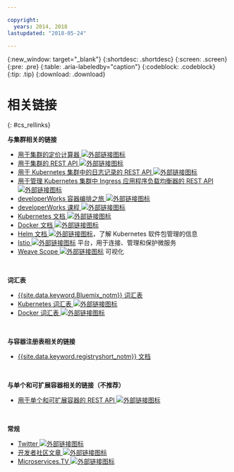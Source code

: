 ```yaml
---

copyright:
  years: 2014, 2018
lastupdated: "2018-05-24"

---
```


{:new_window: target="_blank"}
{:shortdesc: .shortdesc}
{:screen: .screen}
{:pre: .pre}
{:table: .aria-labeledby="caption"}
{:codeblock: .codeblock}
{:tip: .tip}
{:download: .download}




# 相关链接
{: #cs_rellinks}

**与集群相关的链接**

- [用于集群的定价计算器 ![外部链接图标](../icons/launch-glyph.svg "外部链接图标")](https://console.bluemix.net/?direct=classic%2F&env_id=ibm%3Ayp%3Aus-south#/pricing/cloudOEPaneId=pricing&paneId=pricingSheet&orgGuid=83f3f6dd-e430-4955-8225-0963753d8b0f&spaceGuid=f616188f-e265-4e04-84be-1b3d2ec63db3)
- [用于集群的 REST API ![外部链接图标](../icons/launch-glyph.svg "外部链接图标")](https://containers.bluemix.net/swagger)
- [用于 Kubernetes 集群中的日志记录的 REST API ![外部链接图标](../icons/launch-glyph.svg "外部链接图标")](https://us-south.containers.bluemix.net/swagger-logging/)
- [用于管理 Kubernetes 集群中 Ingress 应用程序负载均衡器的 REST API ![外部链接图标](../icons/launch-glyph.svg "外部链接图标")](https://us-south.containers.bluemix.net/swagger-alb-api/)
- [developerWorks 容器编排之旅 ![外部链接图标](../icons/launch-glyph.svg "外部链接图标")](https://developer.ibm.com/code/journey/category/container-orchestration/)
- [developerWorks 课程 ![外部链接图标](../icons/launch-glyph.svg "外部链接图标")](https://developer.ibm.com/courses/all/?s=IBM+Cloud+Container+Service)
- [Kubernetes 文档 ![外部链接图标](../icons/launch-glyph.svg "外部链接图标")](https://kubernetes.io/)
- [Docker 文档 ![外部链接图标](../icons/launch-glyph.svg "外部链接图标")](https://docs.docker.com/engine/)
- <a href="https://docs.helm.sh/helm/" target="_blank">Helm 文档 <img src="../icons/launch-glyph.svg" alt="外部链接图标"></a>，了解 Kubernetes 软件包管理的信息
- [Istio ![外部链接图标](../icons/launch-glyph.svg "外部链接图标")](https://istio.io/) 平台，用于连接、管理和保护微服务
- [Weave Scope ![外部链接图标](../icons/launch-glyph.svg "外部链接图标")](https://www.weave.works/oss/scope/) 可视化

<br />


**词汇表**

- [{{site.data.keyword.Bluemix_notm}} 词汇表](/docs/overview/glossary/index.html#glossary)
- [Kubernetes 词汇表 ![外部链接图标](../icons/launch-glyph.svg "外部链接图标")](https://kubernetes.io/docs/reference/glossary/?fundamental=true)
- [Docker 词汇表 ![外部链接图标](../icons/launch-glyph.svg "外部链接图标")](https://docs.docker.com/glossary/)

<br />


**与容器注册表相关的链接**

- [{{site.data.keyword.registryshort_notm}} 文档](/docs/services/Registry/index.html)


<br />



**与单个和可扩展容器相关的链接（不推荐）**

- [用于单个和可扩展容器的 REST API ![外部链接图标](../icons/launch-glyph.svg "外部链接图标")](http://ccsapi-doc.mybluemix.net/)

<br />



**常规**

- [Twitter ![外部链接图标](../icons/launch-glyph.svg "外部链接图标")](https://twitter.com/hashtag/ibmcontainers)
- [开发者社区文章 ![外部链接图标](../icons/launch-glyph.svg "外部链接图标")](https://www.ibm.com/blogs/bluemix/tag/containers/)
- [Microservices.TV ![外部链接图标](../icons/launch-glyph.svg "外部链接图标")](https://developer.ibm.com/tv/microservices/)

<br />

